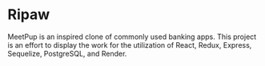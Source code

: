 # Ripaw
MeetPup is an inspired clone of commonly used banking apps. This project is an effort to display the work for the utilization of React, Redux, Express, Sequelize, PostgreSQL, and Render.
